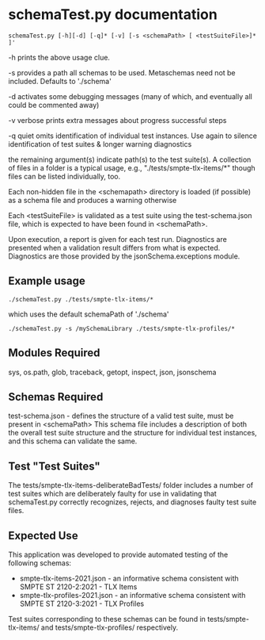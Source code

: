 # schemaTest.py documentation

```
schemaTest.py [-h][-d] [-q]* [-v] [-s <schemaPath> [ <testSuiteFile>]* ]'
```
  
  -h prints the above usage clue.
  
  -s provides a path all schemas to be used.  Metaschemas need not be included.  Defaults to './schema'
  
  -d activates some debugging messages (many of which, and eventually all could be commented away)
  
  -v verbose prints extra messages about progress successful steps
  
  -q quiet omits identification of individual test instances.  Use again to silence identification of test suites & longer warning diagnostics
  

  
  the remaining argument(s) indicate path(s) to the test suite(s).  A collection of files in a folder is a typical usage, e.g., "./tests/smpte-tlx-items/\*" though files can be listed individually, too.
  
  Each non-hidden file in the \<schemapath\> directory is loaded (if possible) as a schema file and produces a warning otherwise
  
  Each \<testSuiteFile\> is validated as a test suite using the test-schema.json file, which is expected to have been found in \<schemaPath\>.
  
  Upon execution, a report is given for each test run.  Diagnostics are presented when a validation result differs from what is expected.  Diagnostics are those provided by the jsonSchema.exceptions module.
  
  ## Example usage

```
./schemaTest.py ./tests/smpte-tlx-items/*
```
which uses the default schemaPath of './schema'

```
./schemaTest.py -s /mySchemaLibrary ./tests/smpte-tlx-profiles/*
```

  ## Modules Required
  sys, os.path, glob, traceback, getopt, inspect, json, jsonschema
  
  ## Schemas Required
  
  test-schema.json - defines the structure of a valid test suite, must be present in \<schemaPath\>
  This schema file includes a description of both the overall test suite structure and the structure for individual test instances, and this schema can validate the same.
  
  ## Test "Test Suites"
  
  The tests/smpte-tlx-items-deliberateBadTests/ folder includes a number of test suites which are deliberately faulty for use in validating that schemaTest.py correctly recognizes, rejects, and diagnoses faulty test suite files.
  
  ## Expected Use

This application was developed to provide automated testing of the following schemas:  
* smpte-tlx-items-2021.json - an informative schema consistent with SMPTE ST 2120-2:2021 - TLX Items
* smpte-tlx-profiles-2021.json - an informative schema consistent with SMPTE ST 2120-3:2021 - TLX Profiles

Test suites corresponding to these schemas can be found in tests/smpte-tlx-items/ and tests/smpte-tlx-profiles/ respectively.
